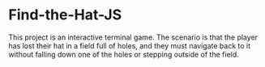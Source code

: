 # Find-the-Hat-JS

This project is an interactive terminal game. The scenario is that the player has lost their hat in a field full of holes, and they must navigate back to it without falling down one of the holes or stepping outside of the field.
